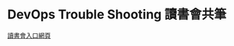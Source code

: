 # DevOps Trouble Shooting 讀書會共筆

[讀書會入口網頁](https://softnshare.wordpress.com/portfolio/devops-troubleshooting-linux-server-best-practices-讀書會/)

